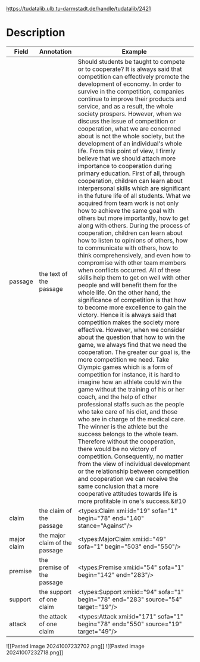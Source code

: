 https://tudatalib.ulb.tu-darmstadt.de/handle/tudatalib/2421

# Description
| Field       | Annotation                     | Example                                                                                                                                                                                                                                                                                                                                                                                                                                                                                                                                                                                                                                                                                                                                                                                                                                                                                                                                                                                                                                                                                                                                                                                                                                                                                                                                                                                                                                                                                                                                                                                                                                                                                                                                                                                                                                                                                                                                                                                                                                                                                                                                                                                                                                                                                                                                          |
| ----------- | ------------------------------ | ------------------------------------------------------------------------------------------------------------------------------------------------------------------------------------------------------------------------------------------------------------------------------------------------------------------------------------------------------------------------------------------------------------------------------------------------------------------------------------------------------------------------------------------------------------------------------------------------------------------------------------------------------------------------------------------------------------------------------------------------------------------------------------------------------------------------------------------------------------------------------------------------------------------------------------------------------------------------------------------------------------------------------------------------------------------------------------------------------------------------------------------------------------------------------------------------------------------------------------------------------------------------------------------------------------------------------------------------------------------------------------------------------------------------------------------------------------------------------------------------------------------------------------------------------------------------------------------------------------------------------------------------------------------------------------------------------------------------------------------------------------------------------------------------------------------------------------------------------------------------------------------------------------------------------------------------------------------------------------------------------------------------------------------------------------------------------------------------------------------------------------------------------------------------------------------------------------------------------------------------------------------------------------------------------------------------------------------------ |
| passage     | the text of the passage        | Should students be taught to compete or to cooperate?&#10;&#10;It is always said that competition can effectively promote the development of economy. In order to survive in the competition, companies continue to improve their products and service, and as a result, the whole society prospers. However, when we discuss the issue of competition or cooperation, what we are concerned about is not the whole society, but the development of an individual's whole life. From this point of view, I firmly believe that we should attach more importance to cooperation during primary education.&#10;First of all, through cooperation, children can learn about interpersonal skills which are significant in the future life of all students. What we acquired from team work is not only how to achieve the same goal with others but more importantly, how to get along with others. During the process of cooperation, children can learn about how to listen to opinions of others, how to communicate with others, how to think comprehensively, and even how to compromise with other team members when conflicts occurred. All of these skills help them to get on well with other people and will benefit them for the whole life.&#10;On the other hand, the significance of competition is that how to become more excellence to gain the victory. Hence it is always said that competition makes the society more effective. However, when we consider about the question that how to win the game, we always find that we need the cooperation. The greater our goal is, the more competition we need. Take Olympic games which is a form of competition for instance, it is hard to imagine how an athlete could win the game without the training of his or her coach, and the help of other professional staffs such as the people who take care of his diet, and those who are in charge of the medical care. The winner is the athlete but the success belongs to the whole team. Therefore without the cooperation, there would be no victory of competition.&#10;Consequently, no matter from the view of individual development or the relationship between competition and cooperation we can receive the same conclusion that a more cooperative attitudes towards life is more profitable in one's success.&#10 |
| claim       | the claim of the passage       | <types:Claim xmi:id="19" sofa="1" begin="78" end="140" stance="Against"/>                                                                                                                                                                                                                                                                                                                                                                                                                                                                                                                                                                                                                                                                                                                                                                                                                                                                                                                                                                                                                                                                                                                                                                                                                                                                                                                                                                                                                                                                                                                                                                                                                                                                                                                                                                                                                                                                                                                                                                                                                                                                                                                                                                                                                                                                        |
| major claim | the major claim of the passage | <types:MajorClaim xmi:id="49" sofa="1" begin="503" end="550"/>                                                                                                                                                                                                                                                                                                                                                                                                                                                                                                                                                                                                                                                                                                                                                                                                                                                                                                                                                                                                                                                                                                                                                                                                                                                                                                                                                                                                                                                                                                                                                                                                                                                                                                                                                                                                                                                                                                                                                                                                                                                                                                                                                                                                                                                                                   |
| premise     | the premise of the passage     | <types:Premise xmi:id="54" sofa="1" begin="142" end="283"/>                                                                                                                                                                                                                                                                                                                                                                                                                                                                                                                                                                                                                                                                                                                                                                                                                                                                                                                                                                                                                                                                                                                                                                                                                                                                                                                                                                                                                                                                                                                                                                                                                                                                                                                                                                                                                                                                                                                                                                                                                                                                                                                                                                                                                                                                                      |
| support     | the support of one claim       | <types:Support xmi:id="94" sofa="1" begin="78" end="283" source="54" target="19"/>                                                                                                                                                                                                                                                                                                                                                                                                                                                                                                                                                                                                                                                                                                                                                                                                                                                                                                                                                                                                                                                                                                                                                                                                                                                                                                                                                                                                                                                                                                                                                                                                                                                                                                                                                                                                                                                                                                                                                                                                                                                                                                                                                                                                                                                               |
| attack      | the attack of one claim        | <types:Attack xmi:id="171" sofa="1" begin="78" end="550" source="19" target="49"/>                                                                                                                                                                                                                                                                                                                                                                                                                                                                                                                                                                                                                                                                                                                                                                                                                                                                                                                                                                                                                                                                                                                                                                                                                                                                                                                                                                                                                                                                                                                                                                                                                                                                                                                                                                                                                                                                                                                                                                                                                                                                                                                                                                                                                                                               |
![[Pasted image 20241007232702.png]]
![[Pasted image 20241007232718.png]]
